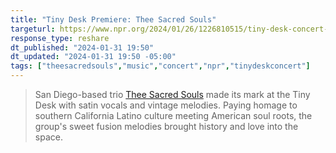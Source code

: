 ```yaml
---
title: "Tiny Desk Premiere: Thee Sacred Souls"
targeturl: https://www.npr.org/2024/01/26/1226810515/tiny-desk-concert-thee-sacred-souls
response_type: reshare
dt_published: "2024-01-31 19:50"
dt_updated: "2024-01-31 19:50 -05:00"
tags: ["theesacredsouls","music","concert","npr","tinydeskconcert"]
---
```


> San Diego-based trio [Thee Sacred Souls](https://www.npr.org/artists/1106773743/thee-sacred-souls) made its mark at the Tiny Desk with satin vocals and vintage melodies. Paying homage to southern California Latino culture meeting American soul roots, the group's sweet fusion melodies brought history and love into the space.